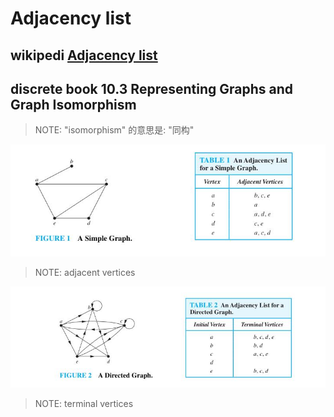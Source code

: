 # Adjacency list



## wikipedi [Adjacency list](https://en.wikipedia.org/wiki/Adjacency_list)



## discrete book 10.3 Representing Graphs and Graph Isomorphism

> NOTE: "isomorphism" 的意思是: "同构"

![](./FIGURE-1-A-Simple-Graph.jpg)

> NOTE: adjacent vertices



![](./FIGURE-2-A-Directed-Graph.jpg)

> NOTE: terminal vertices